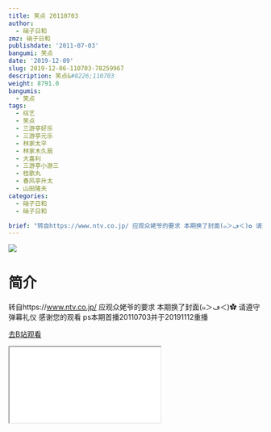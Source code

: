 ```yaml
---
title: 笑点 20110703
author:
  - 硝子日和
zmz: 硝子日和
publishdate: '2011-07-03'
bangumi: 笑点
date: '2019-12-09'
slug: 2019-12-06-110703-78259967
description: 笑点&#8226;110703
weight: 8791.0
bangumis:
  - 笑点
tags:
  - 综艺
  - 笑点
  - 三游亭好乐
  - 三游亭元乐
  - 林家太平
  - 林家木久扇
  - 大喜利
  - 三游亭小游三
  - 桂歌丸
  - 春风亭升太
  - 山田隆夫
categories:
  - 硝子日和
  - 硝子日和

brief: "转自https://www.ntv.co.jp/ 应观众姥爷的要求 本期换了封面(๑＞ڡ＜)✿ 请遵守弹幕礼仪 感谢您的观看 ps本期首播20110703并于20191112重播"
---
```

![](https://raw.githubusercontent.com/tcgriffith/owaraisite/master/static/tmpimg/fa1b9d5695c15bad4c476e8b2f4e31ff723c7379.jpg.480.jpg)
# 简介  
转自https://www.ntv.co.jp/
应观众姥爷的要求 本期换了封面(๑＞ڡ＜)✿ 
请遵守弹幕礼仪 感谢您的观看
ps本期首播20110703并于20191112重播  

[去B站观看](https://www.bilibili.com/video/av78259967/)
<div class ="resp-container"><iframe class="testiframe" src="//player.bilibili.com/player.html?aid=78259967"", scrolling="no", allowfullscreen="true" > </iframe></div> 
